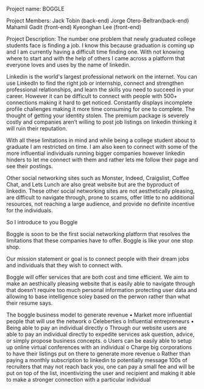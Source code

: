 Project name: BOGGLE

Project Members:
Jack Tobin (back-end)
Jorge Otero-Beltran(back-end)
Mahamil Gadit (front-end)
Kyeonghan Lee (front-end)

Project Description:
The number one problem that newly graduated college students face is finding a job. I know this because graduation is coming up and I am currently having a difficult time finding one. With not knowing where to start and with the help of others I came across a platform that everyone loves and uses by the name of linkedin.

Linkedin is the world's largest professional network on the internet. You can use LinkedIn to find the right job or internship, connect and strengthen professional relationships, and learn the skills you need to succeed in your career. However it can be difficult to connect with people with 500+ connections making it hard to get noticed. Constantly displays incomplete profile challenges making it more time consuming for one to complete. The thought of getting your identity stolen. The premium package is severely costly and companies aren’t willing to post job listings on linkedin thinking it will ruin their reputation.

With all these limitations in mind and while being a college student about to graduate I am restricted on time. I am also keen to connect with some of the more influential individuals running bigger companies however linkedin hinders to let me connect with them and rather lets me follow their page and see their postings.

Other social networking sites such as Monster, Indeed, Craigslist, Coffee Chat, and Lets Lunch are also great website but are the byproduct of linkedin. These other social networking sites are not aesthetically pleasing, are difficult to navigate through, prone to scams, offer little to no additional resources, not reaching a large audience, and provide no definite incentive for the individuals.

So I introduce to you Boggle

Boggle is soon to be the first social networking platform that resolves the limitations that these companies have to offer. Boggle is like your one stop shop.

Our mission statement or goal is to connect people with their dream jobs and individuals that they wish to connect with.

Boggle will offer services that are both cost and time efficient. We aim to make an aesthically pleasing website that is easily able to navigate through that doesn’t require too much personal information protecting user data and allowing to base intelligence soley based on the perwon rather than what their resume says.

The boggle business model to generate revenue
•	Market more influential people that will use the network 
o	Celeberties 
o	Influential entrepreneurs 
•	Being able to pay an individual directly
o	Through our website users are able to pay an individual directly to expedite services ask question, advice, or simply propose business concepts.
o	Users can be easily able to setup up online virtual conferences with an individual
o	Charge big corporations to have their listings put on there to generate more revenue
o	Rather than paying a monthly subscription to linkedin to potentially message 100s of recruiters that may not reach back you, one can pay a small fee and will be put on top of the list, incentivizing the user and recipient and making it able to make a stronger connection with a particular individual
